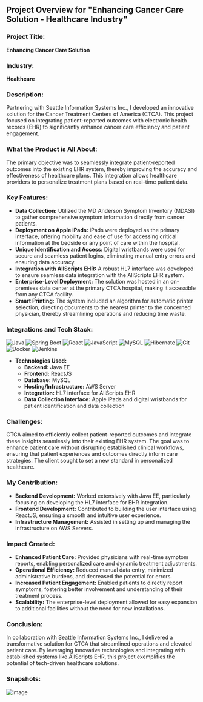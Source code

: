 ## Project Overview for "Enhancing Cancer Care Solution - Healthcare Industry"

### Project Title:
**Enhancing Cancer Care Solution**

### Industry:
**Healthcare**

### Description:
Partnering with Seattle Information Systems Inc., I developed an innovative solution for the Cancer Treatment Centers of America (CTCA). This project focused on integrating patient-reported outcomes with electronic health records (EHR) to significantly enhance cancer care efficiency and patient engagement.

### What the Product is All About:
The primary objective was to seamlessly integrate patient-reported outcomes into the existing EHR system, thereby improving the accuracy and effectiveness of healthcare plans. This integration allows healthcare providers to personalize treatment plans based on real-time patient data.

### Key Features:
- **Data Collection:** Utilized the MD Anderson Symptom Inventory (MDASI) to gather comprehensive symptom information directly from cancer patients.
- **Deployment on Apple iPads:** iPads were deployed as the primary interface, offering mobility and ease of use for accessing critical information at the bedside or any point of care within the hospital.
- **Unique Identification and Access:** Digital wristbands were used for secure and seamless patient logins, eliminating manual entry errors and ensuring data accuracy.
- **Integration with AllScripts EHR:** A robust HL7 interface was developed to ensure seamless data integration with the AllScripts EHR system.
- **Enterprise-Level Deployment:** The solution was hosted in an on-premises data center at the primary CTCA hospital, making it accessible from any CTCA facility.
- **Smart Printing:** The system included an algorithm for automatic printer selection, directing documents to the nearest printer to the concerned physician, thereby streamlining operations and reducing time waste.

### Integrations and Tech Stack:

![Java](https://img.shields.io/badge/Java-EE-blue?logo=java&logoColor=white)
![Spring Boot](https://img.shields.io/badge/Spring%20Boot-2.7.10-brightgreen?logo=spring&logoColor=white)
![React](https://img.shields.io/badge/React-18.2.0-blue?logo=react&logoColor=white)
![JavaScript](https://img.shields.io/badge/JavaScript-ES6-yellow?logo=javascript&logoColor=white)
![MySQL](https://img.shields.io/badge/MySQL-8.0.33-blue?logo=mysql&logoColor=white)
![Hibernate](https://img.shields.io/badge/Hibernate-6.2.7-blue?logo=hibernate&logoColor=white)
![Git](https://img.shields.io/badge/Git-2.41.0-fc6d26?logo=git&logoColor=white)
![Docker](https://img.shields.io/badge/Docker-24.0.4-blue?logo=docker&logoColor=white)
![Jenkins](https://img.shields.io/badge/Jenkins-2.396.1-blue?logo=jenkins&logoColor=white)


- **Technologies Used:**
  - **Backend:** Java EE
  - **Frontend:** ReactJS
  - **Database:** MySQL
  - **Hosting/Infrastructure:** AWS Server
  - **Integration:** HL7 interface for AllScripts EHR
  - **Data Collection Interface:** Apple iPads and digital wristbands for patient identification and data collection

### Challenges:
CTCA aimed to efficiently collect patient-reported outcomes and integrate these insights seamlessly into their existing EHR system. The goal was to enhance patient care without disrupting established clinical workflows, ensuring that patient experiences and outcomes directly inform care strategies. The client sought to set a new standard in personalized healthcare.

### My Contribution:
- **Backend Development:** Worked extensively with Java EE, particularly focusing on developing the HL7 interface for EHR integration.
- **Frontend Development:** Contributed to building the user interface using ReactJS, ensuring a smooth and intuitive user experience.
- **Infrastructure Management:** Assisted in setting up and managing the infrastructure on AWS Servers.

### Impact Created:
- **Enhanced Patient Care:** Provided physicians with real-time symptom reports, enabling personalized care and dynamic treatment adjustments.
- **Operational Efficiency:** Reduced manual data entry, minimized administrative burdens, and decreased the potential for errors.
- **Increased Patient Engagement:** Enabled patients to directly report symptoms, fostering better involvement and understanding of their treatment process.
- **Scalability:** The enterprise-level deployment allowed for easy expansion to additional facilities without the need for new installations.

### Conclusion:
In collaboration with Seattle Information Systems Inc., I delivered a transformative solution for CTCA that streamlined operations and elevated patient care. By leveraging innovative technologies and integrating with established systems like AllScripts EHR, this project exemplifies the potential of tech-driven healthcare solutions.

### Snapshots:
![image](https://github.com/user-attachments/assets/c5925ee9-963b-4cba-ab7a-319ded27599d)
